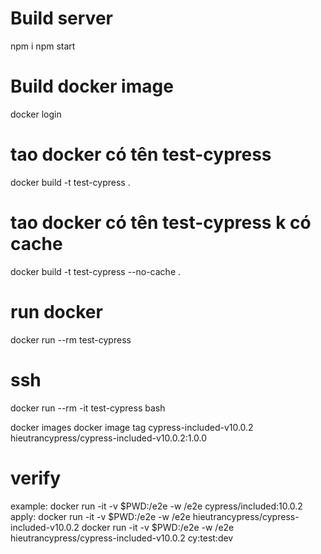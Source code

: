 # Build server

npm i
npm start

# Build docker image

docker login

# tao docker có tên test-cypress

docker build -t test-cypress .

# tao docker có tên test-cypress k có cache

docker build -t test-cypress --no-cache .

# run docker

docker run --rm test-cypress

# ssh

docker run --rm -it test-cypress bash

docker images
docker image tag cypress-included-v10.0.2 hieutrancypress/cypress-included-v10.0.2:1.0.0

# verify

example:
docker run -it -v $PWD:/e2e -w /e2e cypress/included:10.0.2
apply:
docker run -it -v $PWD:/e2e -w /e2e hieutrancypress/cypress-included-v10.0.2
docker run -it -v $PWD:/e2e -w /e2e hieutrancypress/cypress-included-v10.0.2 cy:test:dev
